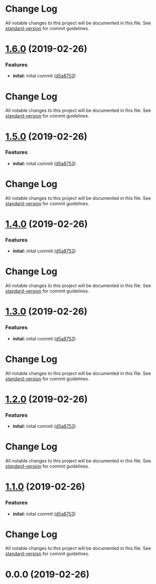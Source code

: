 # Change Log

All notable changes to this project will be documented in this file. See [standard-version](https://github.com/conventional-changelog/standard-version) for commit guidelines.

# [1.6.0](https://github.com/fisker/anthing-config-fisker/compare/v0.0.0...v1.6.0) (2019-02-26)


### Features

* **inital:** inital commit ([d5a8753](https://github.com/fisker/anthing-config-fisker/commit/d5a8753))



# Change Log

All notable changes to this project will be documented in this file. See [standard-version](https://github.com/conventional-changelog/standard-version) for commit guidelines.

# [1.5.0](https://github.com/fisker/anthing-config-fisker/compare/v0.0.0...v1.5.0) (2019-02-26)

### Features

- **inital:** inital commit ([d5a8753](https://github.com/fisker/anthing-config-fisker/commit/d5a8753))

# Change Log

All notable changes to this project will be documented in this file. See [standard-version](https://github.com/conventional-changelog/standard-version) for commit guidelines.

# [1.4.0](https://github.com/fisker/anthing-config-fisker/compare/v0.0.0...v1.4.0) (2019-02-26)

### Features

- **inital:** inital commit ([d5a8753](https://github.com/fisker/anthing-config-fisker/commit/d5a8753))

# Change Log

All notable changes to this project will be documented in this file. See [standard-version](https://github.com/conventional-changelog/standard-version) for commit guidelines.

# [1.3.0](https://github.com/fisker/anthing-config-fisker/compare/v0.0.0...v1.3.0) (2019-02-26)

### Features

- **inital:** inital commit ([d5a8753](https://github.com/fisker/anthing-config-fisker/commit/d5a8753))

# Change Log

All notable changes to this project will be documented in this file. See [standard-version](https://github.com/conventional-changelog/standard-version) for commit guidelines.

# [1.2.0](https://github.com/fisker/anthing-config-fisker/compare/v0.0.0...v1.2.0) (2019-02-26)

### Features

- **inital:** inital commit ([d5a8753](https://github.com/fisker/anthing-config-fisker/commit/d5a8753))

# Change Log

All notable changes to this project will be documented in this file. See [standard-version](https://github.com/conventional-changelog/standard-version) for commit guidelines.

# [1.1.0](https://github.com/fisker/anthing-config-fisker/compare/v0.0.0...v1.1.0) (2019-02-26)

### Features

- **inital:** inital commit ([d5a8753](https://github.com/fisker/anthing-config-fisker/commit/d5a8753))

# Change Log

All notable changes to this project will be documented in this file. See [standard-version](https://github.com/conventional-changelog/standard-version) for commit guidelines.

# 0.0.0 (2019-02-26)
